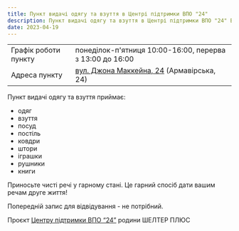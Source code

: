 ```yaml
---
title: Пункт видачі одягу та взуття в Центрі підтримки ВПО "24"
description: Пункт видачі одягу та взуття в Центрі підтримки ВПО "24" Благодійного фонду "Шелтер Плюс" у Кривому Розі за адресою вулиця Маккейна, 24 
date: 2023-04-19
---
```

<div class="centers--block">

|   |   |
|---|---|
| Графік роботи пункту  | понеділок-п'ятниця 10:00-16:00, перерва з 13:00 до 16:00   |
|Адреса пункту| [вул. Джона Маккейна, 24](https://goo.gl/maps/LjhkFUZHJuaAuEKt9) (Армавірська, 24)  |

</div>

Пункт видачі одягу та взуття приймає:
- одяг
- взуття
- посуд
- постіль
- ковдри
- штори
- іграшки
- рушники
- книги

Приносьте чисті речі у гарному стані. Це гарний спосіб дати вашим речам друге життя!

Попередній запис для відвідування - не потрібний.

Проєкт [Центру підтримки ВПО “24”](https://vpo.wiki/center/vpo24/) родини ШЕЛТЕР ПЛЮС